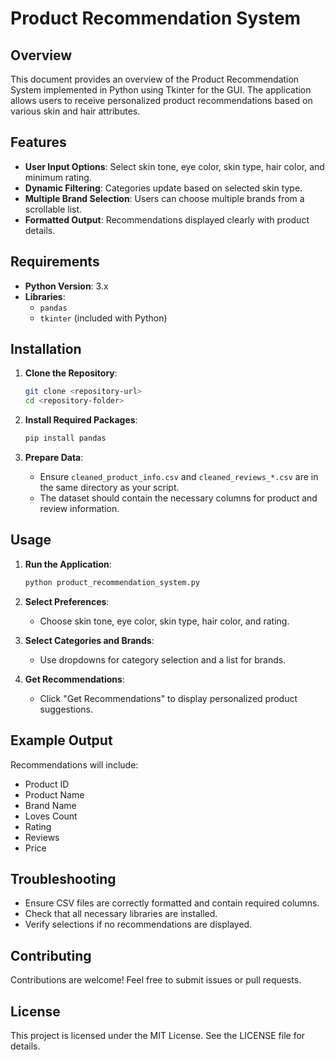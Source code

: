 # Product Recommendation System

## Overview

This document provides an overview of the Product Recommendation System implemented in Python using Tkinter for the GUI. The application allows users to receive personalized product recommendations based on various skin and hair attributes.

## Features

- **User Input Options**: Select skin tone, eye color, skin type, hair color, and minimum rating.
- **Dynamic Filtering**: Categories update based on selected skin type.
- **Multiple Brand Selection**: Users can choose multiple brands from a scrollable list.
- **Formatted Output**: Recommendations displayed clearly with product details.

## Requirements

- **Python Version**: 3.x
- **Libraries**:
  - `pandas`
  - `tkinter` (included with Python)

## Installation

1. **Clone the Repository**:
   ```bash
   git clone <repository-url>
   cd <repository-folder>
   ```

2. **Install Required Packages**:
   ```bash
   pip install pandas
   ```

3. **Prepare Data**:
   - Ensure `cleaned_product_info.csv` and `cleaned_reviews_*.csv` are in the same directory as your script.
   - The dataset should contain the necessary columns for product and review information.

## Usage

1. **Run the Application**:
   ```bash
   python product_recommendation_system.py
   ```

2. **Select Preferences**:
   - Choose skin tone, eye color, skin type, hair color, and rating.

3. **Select Categories and Brands**:
   - Use dropdowns for category selection and a list for brands.

4. **Get Recommendations**:
   - Click "Get Recommendations" to display personalized product suggestions.

## Example Output

Recommendations will include:

- Product ID
- Product Name
- Brand Name
- Loves Count
- Rating
- Reviews
- Price

## Troubleshooting

- Ensure CSV files are correctly formatted and contain required columns.
- Check that all necessary libraries are installed.
- Verify selections if no recommendations are displayed.

## Contributing

Contributions are welcome! Feel free to submit issues or pull requests.

## License

This project is licensed under the MIT License. See the LICENSE file for details.